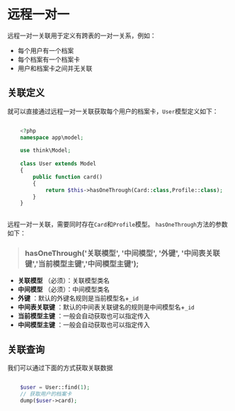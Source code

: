 # 远程一对一

远程一对一关联用于定义有跨表的一对一关系，例如：
  * 每个用户有一个档案
  * 每个档案有一个档案卡
  * 用户和档案卡之间并无关联


## 关联定义
就可以直接通过远程一对一关联获取每个用户的档案卡，`User`模型定义如下：
```php

    <?php
    namespace app\model;
    
    use think\Model;
    
    class User extends Model 
    {
        public function card()
        {
            return $this->hasOneThrough(Card::class,Profile::class);
        }
    }
    

```
远程一对一关联，需要同时存在`Card`和`Profile`模型。
`hasOneThrough`方法的参数如下：
> ### hasOneThrough('关联模型', '中间模型', '外键', '中间表关联键','当前模型主键','中间模型主键');
  * **关联模型** （必须）：关联模型类名
  * **中间模型** （必须）：中间模型类名
  * **外键** ：默认的外键名规则是当前模型名+`_id`
  * **中间表关联键** ：默认的中间表关联键名的规则是中间模型名+`_id`
  * **当前模型主键** ：一般会自动获取也可以指定传入
  * **中间模型主键** ：一般会自动获取也可以指定传入


## 关联查询
我们可以通过下面的方式获取关联数据
```php

    $user = User::find(1);
    // 获取用户的档案卡
    dump($user->card);
    

```

